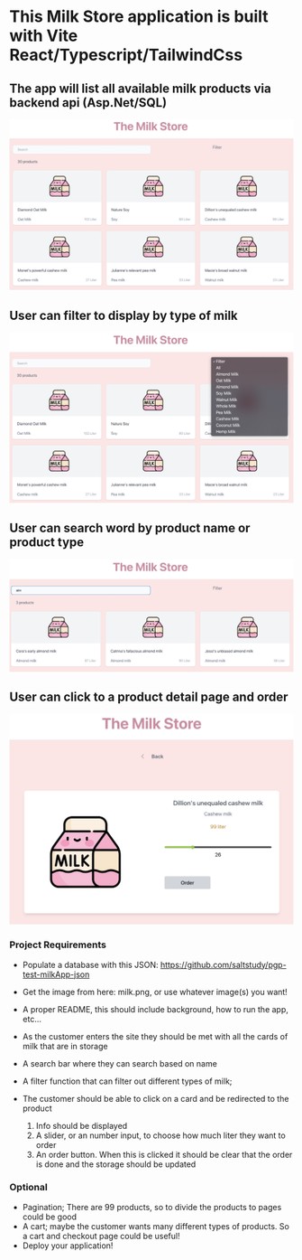 # This Milk Store application is built with Vite React/Typescript/TailwindCss

## The app will list all available milk products via backend api (Asp.Net/SQL)

![All](public/images/listAll.jpg)

## User can filter to display by type of milk

![filter by type](public/images/filterMilk.jpg)

## User can search word by product name or product type

![search](public/images/almSearch.jpg)

## User can click to a product detail page and order

![product detail](public/images/milkslider.jpg)

### Project Requirements

- Populate a database with this JSON: https://github.com/saltstudy/pgp-test-milkApp-json
- Get the image from here: milk.png, or use whatever image(s) you want!
- A proper README, this should include background, how to run the app, etc…
- As the customer enters the site they should be met with all the cards of milk that are in storage
- A search bar where they can search based on name
- A filter function that can filter out different types of milk;
- The customer should be able to click on a card and be redirected to the product

  1.  Info should be displayed
  2.  A slider, or an number input, to choose how much liter they want to order
  3.  An order button. When this is clicked it should be clear that the order is done and the storage should be updated

### Optional

- Pagination; There are 99 products, so to divide the products to pages could be good
- A cart; maybe the customer wants many different types of products. So a cart and checkout page could be useful!
- Deploy your application!
